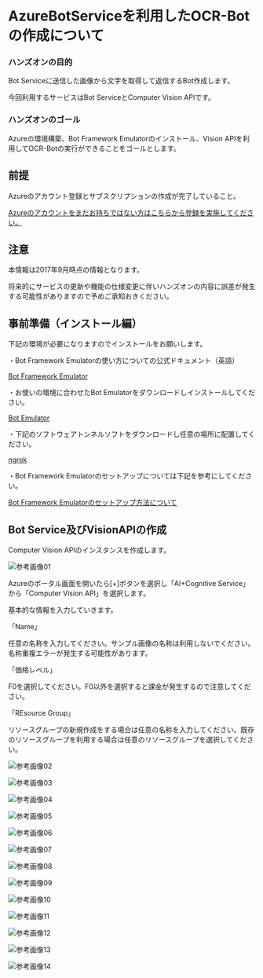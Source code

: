 # AzureBotServiceを利用したOCR-Botの作成について
### ハンズオンの目的
Bot Serviceに送信した画像から文字を取得して返信するBot作成します。

今回利用するサービスはBot ServiceとComputer Vision APIです。

### ハンズオンのゴール
Azureの環境構築、Bot Framework Emulatorのインストール、Vision APIを利用してOCR-Botの実行ができることをゴールとします。

## 前提
Azureのアカウント登録とサブスクリプションの作成が完了していること。

[Azureのアカウントをまだお持ちではない方はこちらから登録を実施してください。](https://github.com/Azure-Moku2-Study/Azure-moku2-textbook)

## 注意
本情報は2017年9月時点の情報となります。

将来的にサービスの更新や機能の仕様変更に伴いハンズオンの内容に誤差が発生する可能性がありますので予めご承知おきください。

## 事前準備（インストール編）

下記の環境が必要になりますのでインストールをお願いします。

・Bot Framework Emulatorの使い方についての公式ドキュメント（英語）

[Bot Framework Emulator](https://docs.microsoft.com/en-us/bot-framework/debug-bots-emulator)

・お使いの環境に合わせたBot Emulatorをダウンロードしインストールしてください。

[Bot Emulator](https://github.com/Microsoft/BotFramework-Emulator/releases/tag/v3.5.31)

・下記のソフトウェアトンネルソフトをダウンロードし任意の場所に配置してください。

[ngrok](https://ngrok.com/)

・Bot Framework Emulatorのセットアップについては下記を参考にしてください。

[Bot Framework Emulatorのセットアップ方法について](http://qiita.com/kingkinoko/items/eb83f8ca00c516eac29e)

## Bot Service及びVisionAPIの作成
Computer Vision APIのインスタンスを作成します。


![参考画像01](https://github.com/Azure-Moku2-Study/Azure-moku2-textbook/blob/master/OCR-Bot/image/001.png)


Azureのポータル画面を開いたら[+]ボタンを選択し「AI+Cognitive Service」から「Computer Vision API」を選択します。

基本的な情報を入力していきます。

「Name」

任意の名称を入力してください。サンプル画像の名称は利用しないでください。名称重複エラーが発生する可能性があります。

「価格レベル」

F0を選択してください。F0以外を選択すると課金が発生するので注意してください。

「REsource Group」

リソースグループの新規作成をする場合は任意の名称を入力してください。既存のリソースグループを利用する場合は任意のリソースグループを選択してください。

![参考画像02](https://github.com/Azure-Moku2-Study/Azure-moku2-textbook/blob/master/OCR-Bot/image/002.png)

![参考画像03](https://github.com/Azure-Moku2-Study/Azure-moku2-textbook/blob/master/OCR-Bot/image/003.png)

![参考画像04](https://github.com/Azure-Moku2-Study/Azure-moku2-textbook/blob/master/OCR-Bot/image/004.png)

![参考画像05](https://github.com/Azure-Moku2-Study/Azure-moku2-textbook/blob/master/OCR-Bot/image/005.png)

![参考画像06](https://github.com/Azure-Moku2-Study/Azure-moku2-textbook/blob/master/OCR-Bot/image/006.png)

![参考画像07](https://github.com/Azure-Moku2-Study/Azure-moku2-textbook/blob/master/OCR-Bot/image/007.png)

![参考画像08](https://github.com/Azure-Moku2-Study/Azure-moku2-textbook/blob/master/OCR-Bot/image/008.png)

![参考画像09](https://github.com/Azure-Moku2-Study/Azure-moku2-textbook/blob/master/OCR-Bot/image/009.png)

![参考画像10](https://github.com/Azure-Moku2-Study/Azure-moku2-textbook/blob/master/OCR-Bot/image/010.png)

![参考画像11](https://github.com/Azure-Moku2-Study/Azure-moku2-textbook/blob/master/OCR-Bot/image/011.png)

![参考画像12](https://github.com/Azure-Moku2-Study/Azure-moku2-textbook/blob/master/OCR-Bot/image/012.png)

![参考画像13](https://github.com/Azure-Moku2-Study/Azure-moku2-textbook/blob/master/OCR-Bot/image/013.png)

![参考画像14](https://github.com/Azure-Moku2-Study/Azure-moku2-textbook/blob/master/OCR-Bot/image/014.png)

